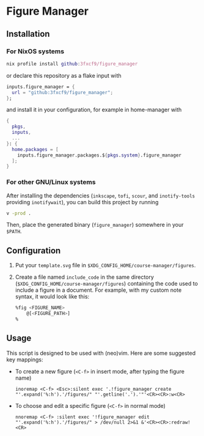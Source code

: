 # Figure Manager

## Installation

### For NixOS systems

```nix
nix profile install github:3fxcf9/figure_manager
```

or declare this repository as a flake input with

```nix
inputs.figure_manager = {
  url = "github:3fxcf9/figure_manager";
};
```

and install it in your configuration, for example in home-manager with

```nix
{
  pkgs,
  inputs,
  ...
}: {
  home.packages = [
    inputs.figure_manager.packages.${pkgs.system}.figure_manager
  ];
}
```

### For other GNU/Linux systems

After installing the dependencies (`inkscape`, `tofi`, `scour`, and `inotify-tools` providing `inotifywait`), you can build this project by running

```bash
v -prod .
```

Then, place the generated binary (`figure_manager`) somewhere in your `$PATH`.

## Configuration

1. Put your `template.svg` file in `$XDG_CONFIG_HOME/course-manager/figures`.
2. Create a file named `include_code` in the same directory (`$XDG_CONFIG_HOME/course-manager/figures`) containing the code used to include a figure in a document. For example, with my custom note syntax, it would look like this:

   ```bash
   %fig <FIGURE_NAME>
       @[<FIGURE_PATH>]
   %
   ```

## Usage

This script is designed to be used with (neo)vim. Here are some suggested key mappings:

- To create a new figure (`<C-f>` in insert mode, after typing the figure name)

  ```vim
  inoremap <C-f> <Esc>:silent exec '.!figure_manager create "'.expand('%:h').'/figures/" "'.getline('.').'"'<CR><CR>:w<CR>
  ```

- To choose and edit a specific figure (`<C-f>` in normal mode)

  ```vim
  nnoremap <C-f> :silent exec '!figure_manager edit "'.expand('%:h').'/figures/" > /dev/null 2>&1 &'<CR><CR>:redraw!<CR>
  ```
